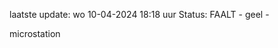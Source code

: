 laatste update: 
wo 10-04-2024 18:18   uur 
Status: FAALT - geel - 
<div class="service Y">microstation</div>